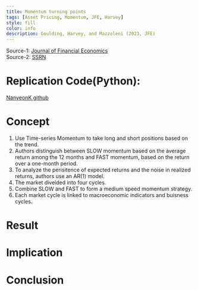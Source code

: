 ```yaml
---
title: Momentum turning points
tags: [Asset Pricing, Momentum, JFE, Harvey]
style: fill
color: info
description: Goulding, Harvey, and Mazzoleni (2023, JFE)
---
```


Source-1: [Journal of Financial Economics](https://doi.org/10.1016/j.jfineco.2023.05.007)     
Source-2: [SSRN](http://dx.doi.org/10.2139/ssrn.3489539)


# Replication Code(Python): 
[NanyeonK github]()

# Concept
1. Use Time-series Momentum to take long and short positions based on the trend.   
2. Authors distinguish between SLOW momentum based on the average return among the 12 months and FAST momentum, based on the return over a one-month period.   
3. To analyze the perisitence of expected returns and the noise in realized returns, authors use an AR(1) model.   
4. The market diveided into four cycles.   
5. Combine SLOW and FAST to form a medium speed momentum strategy.   
6. Each market cycle is linked to macroeconomic indicators and buisness cycles.

# Result

# Implication

# Conclusion

